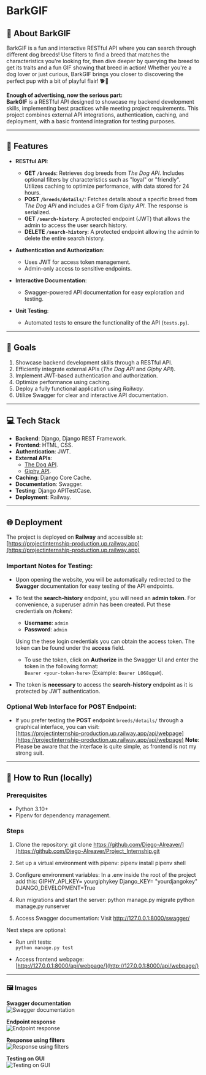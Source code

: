 # BarkGIF
## 🐾 About BarkGIF

BarkGIF is a fun and interactive RESTful API where you can search through different dog breeds! Use filters to find a breed that matches the characteristics you're looking for, then dive deeper by querying the breed to get its traits and a fun GIF showing that breed in action! Whether you're a dog lover or just curious, BarkGIF brings you closer to discovering the perfect pup with a bit of playful flair! 🐕🎉

**Enough of advertising, now the serious part:**  
**BarkGIF** is a RESTful API designed to showcase my backend development skills, implementing best practices while meeting project requirements. This project combines external API integrations, authentication, caching, and deployment, with a basic frontend integration for testing purposes.

---

## 🌟 Features

- **RESTful API**:
  - **GET `/breeds`**: Retrieves dog breeds from *The Dog API*. Includes optional filters by characteristics such as "loyal" or "friendly". Utilizes caching to optimize performance, with data stored for 24 hours.
  - **POST `/breeds/details/`**: Fetches details about a specific breed from *The Dog API* and includes a GIF from *Giphy API*. The response is serialized.
  - **GET `/search-history`**: A protected endpoint (JWT) that allows the admin to access the user search history.
  - **DELETE `/search-history`**: A protected endpoint allowing the admin to delete the entire search history.

- **Authentication and Authorization**:
  - Uses JWT for access token management.
  - Admin-only access to sensitive endpoints.

- **Interactive Documentation**:
  - Swagger-powered API documentation for easy exploration and testing.

- **Unit Testing**:
  - Automated tests to ensure the functionality of the API (`tests.py`).

---

## 🎯 Goals

1. Showcase backend development skills through a RESTful API.  
2. Efficiently integrate external APIs (*The Dog API* and *Giphy API*).  
3. Implement JWT-based authentication and authorization.  
4. Optimize performance using caching.  
5. Deploy a fully functional application using *Railway*.  
6. Utilize Swagger for clear and interactive API documentation.

---

## 💻 Tech Stack

- **Backend**: Django, Django REST Framework.  
- **Frontend**: HTML, CSS.
- **Authentication**: JWT.
- **External APIs**: 
  - [The Dog API](https://thedogapi.com).  
  - [Giphy API](https://developers.giphy.com).  
- **Caching**: Django Core Cache.
- **Documentation**: Swagger.  
- **Testing**: Django APITestCase.  
- **Deployment**: Railway.  

---

## 🌐 Deployment

The project is deployed on **Railway** and accessible at:  
[https://projectinternship-production.up.railway.app](https://projectinternship-production.up.railway.app)

### Important Notes for Testing:
- Upon opening the website, you will be automatically redirected to the **Swagger** documentation for easy testing of the API endpoints.
- To test the **search-history** endpoint, you will need an **admin token**. For convenience, a superuser admin has been created. Put these credentials on /token/:
   - **Username**: `admin`
   - **Password**: `admin`
   
   Using the these login credentials you can obtain the access token. The token can be found under the **access** field. 
   - To use the token, click on **Authorize** in the Swagger UI and enter the token in the following format:  
     `Bearer <your-token-here>` (Example: `Bearer LO68qqaW`).

- The token is **necessary** to access the **search-history** endpoint as it is protected by JWT authentication.
  
### Optional Web Interface for POST Endpoint:
- If you prefer testing the **POST** endpoint `breeds/details/` through a graphical interface, you can visit:  
  [https://projectinternship-production.up.railway.app/api/webpage](https://projectinternship-production.up.railway.app/api/webpage)
**Note**: Please be aware that the interface is quite simple, as frontend is not my strong suit.

---

## 🚀 How to Run (locally)

### Prerequisites
- Python 3.10+
- Pipenv for dependency management.

### Steps
1. Clone the repository:
   git clone https://github.com/Diego-Alreaver/](https://github.com/Diego-Alreaver/Project_Internship.git
   
3. Set up a virtual environment with pipenv:
   pipenv install
   pipenv shell
   
4. Configure environment variables:
   In a .env inside the root of the project add this:
       GIPHY_API_KEY= yourgiphykey
       Django_KEY= "yourdjangokey"
       DJANGO_DEVELOPMENT=True
      
5. Run migrations and start the server:
   python manage.py migrate
   python manage.py runserver

6. Access Swagger documentation:
   Visit http://127.0.0.1:8000/swagger/

Next steps are optional:

- Run unit tests:  
  `python manage.py test`

- Access frontend webpage:  
  [http://127.0.0.1:8000/api/webpage/](http://127.0.0.1:8000/api/webpage/)

---

### 🖼️ Images

**Swagger documentation**  
![Swagger documentation](https://github.com/user-attachments/assets/94a703d7-2d73-499c-a3f6-eb3585d80004)

**Endpoint response**  
![Endpoint response](https://github.com/user-attachments/assets/917368d9-ce26-4b5d-9caa-a7283afefbdd)

**Response using filters**  
![Response using filters](https://github.com/user-attachments/assets/632c8548-2574-4c8b-8a8a-5cc70960d0ef)

**Testing on GUI**  
![Testing on GUI](https://github.com/user-attachments/assets/e38468c1-d260-4220-abb1-ca1a3114fcf1)
